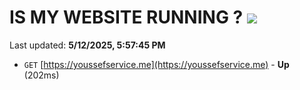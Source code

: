 # IS MY WEBSITE RUNNING ? [![](https://img.shields.io/static/v1?label=Sponsor&message=%E2%9D%A4&logo=GitHub&color=%23fe8e86)](https://github.com/sponsors/Youssef-Lehmam)

Last updated: **5/12/2025, 5:57:45 PM**

- `GET` [https://youssefservice.me](https://youssefservice.me) - **Up** (202ms)
